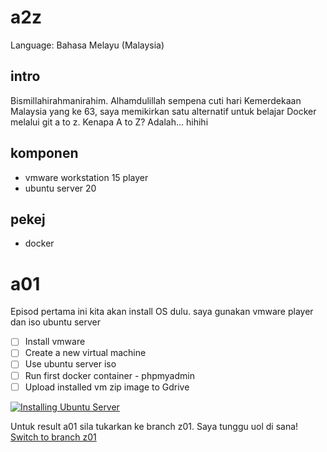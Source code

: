# a2z
Language: Bahasa Melayu (Malaysia)

## intro
Bismillahirahmanirahim.
Alhamdulillah sempena cuti hari Kemerdekaan Malaysia yang ke 63, saya memikirkan satu alternatif untuk belajar Docker melalui git a to z. Kenapa A to Z? Adalah... hihihi

## komponen
- vmware workstation 15 player
- ubuntu server 20

## pekej
- docker

# a01
Episod pertama ini kita akan install OS dulu. saya gunakan vmware player dan iso ubuntu server

- [ ] Install vmware
- [ ] Create a new virtual machine
- [ ] Use ubuntu server iso
- [ ] Run first docker container - phpmyadmin
- [ ] Upload installed vm zip image to Gdrive

[![Installing Ubuntu Server](https://img.youtube.com/vi/7NICbKX86KA/0.jpg)](https://www.youtube.com/watch?v=7NICbKX86KA "Installing Ubuntu Server")

Untuk result a01 sila tukarkan ke branch z01. Saya tunggu uol di sana!
[Switch to branch z01](https://github.com/aaddfff/a2z/tree/z01 "Result")
